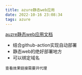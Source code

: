 ```yaml
---
title: azure静态web应用  
date: 2022-10-16 23:08:34  
tags: azure
---
```


[auzre静态web应用文档](https://learn.microsoft.com/zh-cn/azure/static-web-apps/overview)

- 结合github-action实现自动部署
- 静态web的绝好部署地方
- 可以绑定域名

`查看效果链接需要开代理`